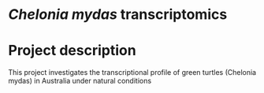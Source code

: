 # *Chelonia mydas* transcriptomics 
# Project description
This project investigates the transcriptional profile of green turtles (Chelonia mydas) in Australia under natural conditions
